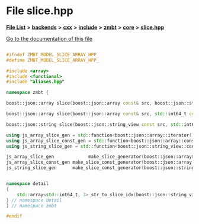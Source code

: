 

# File slice.hpp

[**File List**](files.md) **>** [**backends**](dir_e0e3bad64fbfd08934d555b945409197.md) **>** [**cxx**](dir_2a0640ff8f8d193383b3226ce9e70e40.md) **>** [**include**](dir_33cabc3ab2bb40d6ea24a24cae2f30b8.md) **>** [**zmbt**](dir_2115e3e51895e4107b806d6d2319263e.md) **>** [**core**](dir_1dfd3566c4a6f6e15f69daa4a04e2d4f.md) **>** [**slice.hpp**](slice_8hpp.md)

[Go to the documentation of this file](slice_8hpp.md)


```C++

#ifndef ZMBT_MODEL_SLICE_ARRAY_HPP_
#define ZMBT_MODEL_SLICE_ARRAY_HPP_

#include <array>
#include <functional>
#include "aliases.hpp"

namespace zmbt {

boost::json::array slice(boost::json::array const& src, boost::json::string_view jp, std::int64_t const start = 0, std::int64_t const stop = -1, std::int64_t const step = 1);

boost::json::array slice(boost::json::array const& src, std::int64_t const start = 0, std::int64_t const stop = -1, std::int64_t const step = 1);

boost::json::string slice(boost::json::string_view const src, std::int64_t const start = 0, std::int64_t const stop = -1, std::int64_t const step = 1);

using js_array_slice_gen = std::function<boost::json::array::iterator()>;
using js_array_slice_const_gen = std::function<boost::json::array::const_iterator()>;
using js_string_slice_gen = std::function<boost::json::string_view::const_iterator()>;

js_array_slice_gen             make_slice_generator(boost::json::array& src           , std::int64_t const start = 0, std::int64_t const stop = -1, std::int64_t const step = 1);
js_array_slice_const_gen make_slice_const_generator(boost::json::array const& src     , std::int64_t const start = 0, std::int64_t const stop = -1, std::int64_t const step = 1);
js_string_slice_gen      make_slice_const_generator(boost::json::string_view const src, std::int64_t const start = 0, std::int64_t const stop = -1, std::int64_t const step = 1);


namespace detail
{
    std::array<std::int64_t, 3> str_to_slice_idx(boost::json::string_view slice_expr);
} // namespace detail
} // namespace zmbt

#endif
```


